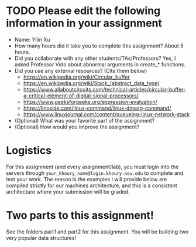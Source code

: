# TODO Please edit the following information in your assignment

- Name: Yilin Xu
- How many hours did it take you to complete this assignment? 
  About 5 hours.
- Did you collaborate with any other students/TAs/Professors? 
  Yes, I asked Professor Vido about abnormal arguments in create_* functions.
- Did you use any external resources? (Cite them below)
  - https://en.wikipedia.org/wiki/Circular_buffer
  - https://en.wikipedia.org/wiki/Stack_(abstract_data_type)
  - https://www.allaboutcircuits.com/technical-articles/circular-buffer-a-critical-element-of-digital-signal-processors/
  - https://www.geeksforgeeks.org/expression-evaluation/
  - https://linoxide.com/linux-command/linux-dmesg-command/
  - https://www.linuxjournal.com/content/queueing-linux-network-stack
- (Optional) What was your favorite part of the assignment?
- (Optional) How would you improve the assignment?

# Logistics

For this assignment (and every assignment/lab), you must login into the servers through `your_khoury_name@login.khoury.neu.edu` to complete and test your work. The reason is the examples I will provide below are compiled strictly for our machines architecture, and this is a consistent architecture where your submission will be graded.

# Two parts to this assignment!

See the folders part1 and part2 for this assignment. You will be building two very popular data structures!
